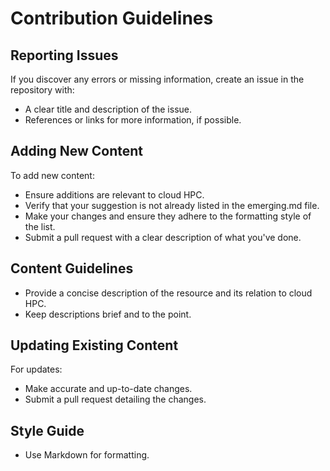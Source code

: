 # Contribution Guidelines

## Reporting Issues

If you discover any errors or missing information, create an issue in the repository with:
 - A clear title and description of the issue.
 - References or links for more information, if possible.

## Adding New Content

To add new content:

- Ensure additions are relevant to cloud HPC.
- Verify that your suggestion is not already listed in the emerging.md file.
- Make your changes and ensure they adhere to the formatting style of the list.
- Submit a pull request with a clear description of what you've done.

## Content Guidelines

 - Provide a concise description of the resource and its relation to cloud HPC.
 - Keep descriptions brief and to the point.

## Updating Existing Content

For updates:

- Make accurate and up-to-date changes.
- Submit a pull request detailing the changes.

## Style Guide

- Use Markdown for formatting.

